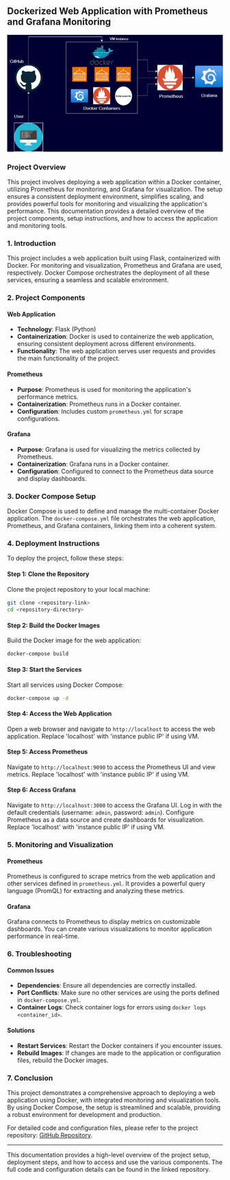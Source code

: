 ## Dockerized Web Application with Prometheus and Grafana Monitoring

![alt text](Project61.png)


### Project Overview

This project involves deploying a web application within a Docker container, utilizing Prometheus for monitoring, and Grafana for visualization. The setup ensures a consistent deployment environment, simplifies scaling, and provides powerful tools for monitoring and visualizing the application's performance. This documentation provides a detailed overview of the project components, setup instructions, and how to access the application and monitoring tools.

### 1. Introduction

This project includes a web application built using Flask, containerized with Docker. For monitoring and visualization, Prometheus and Grafana are used, respectively. Docker Compose orchestrates the deployment of all these services, ensuring a seamless and scalable environment.

### 2. Project Components

#### Web Application
- **Technology**: Flask (Python)
- **Containerization**: Docker is used to containerize the web application, ensuring consistent deployment across different environments.
- **Functionality**: The web application serves user requests and provides the main functionality of the project.

#### Prometheus
- **Purpose**: Prometheus is used for monitoring the application's performance metrics.
- **Containerization**: Prometheus runs in a Docker container.
- **Configuration**: Includes custom `prometheus.yml` for scrape configurations.

#### Grafana
- **Purpose**: Grafana is used for visualizing the metrics collected by Prometheus.
- **Containerization**: Grafana runs in a Docker container.
- **Configuration**: Configured to connect to the Prometheus data source and display dashboards.

### 3. Docker Compose Setup

Docker Compose is used to define and manage the multi-container Docker application. The `docker-compose.yml` file orchestrates the web application, Prometheus, and Grafana containers, linking them into a coherent system.

### 4. Deployment Instructions

To deploy the project, follow these steps:

#### Step 1: Clone the Repository
Clone the project repository to your local machine:
```sh
git clone <repository-link>
cd <repository-directory>
```

#### Step 2: Build the Docker Images
Build the Docker image for the web application:
```sh
docker-compose build
```

#### Step 3: Start the Services
Start all services using Docker Compose:
```sh
docker-compose up -d
```

#### Step 4: Access the Web Application
Open a web browser and navigate to `http://localhost` to access the web application. Replace 'localhost' with 'instance public IP' if using VM.

#### Step 5: Access Prometheus
Navigate to `http://localhost:9090` to access the Prometheus UI and view metrics. Replace 'localhost' with 'instance public IP' if using VM.

#### Step 6: Access Grafana
Navigate to `http://localhost:3000` to access the Grafana UI. Log in with the default credentials (username: `admin`, password: `admin`). Configure Prometheus as a data source and create dashboards for visualization. Replace 'localhost' with 'instance public IP' if using VM.

### 5. Monitoring and Visualization

#### Prometheus
Prometheus is configured to scrape metrics from the web application and other services defined in `prometheus.yml`. It provides a powerful query language (PromQL) for extracting and analyzing these metrics.

#### Grafana
Grafana connects to Prometheus to display metrics on customizable dashboards. You can create various visualizations to monitor application performance in real-time.

### 6. Troubleshooting

#### Common Issues
- **Dependencies**: Ensure all dependencies are correctly installed.
- **Port Conflicts**: Make sure no other services are using the ports defined in `docker-compose.yml`.
- **Container Logs**: Check container logs for errors using `docker logs <container_id>`.

#### Solutions
- **Restart Services**: Restart the Docker containers if you encounter issues.
- **Rebuild Images**: If changes are made to the application or configuration files, rebuild the Docker images.

### 7. Conclusion

This project demonstrates a comprehensive approach to deploying a web application using Docker, with integrated monitoring and visualization tools. By using Docker Compose, the setup is streamlined and scalable, providing a robust environment for development and production.

For detailed code and configuration files, please refer to the project repository: [GitHub Repository](<https://github.com/Praj0496/Docker-Prometheus-project.git>).

---

This documentation provides a high-level overview of the project setup, deployment steps, and how to access and use the various components. The full code and configuration details can be found in the linked repository.